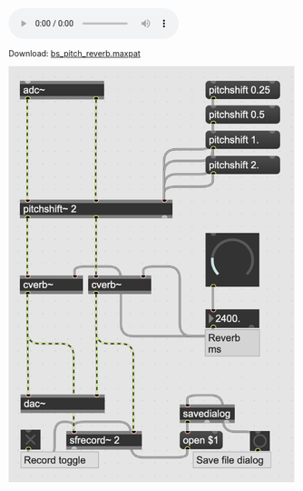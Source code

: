 
![20240330_basic_pitch_and_reverb](../audio/20240330_basic_pitch_and_reverb.mp3)

Download: [bs_pitch_reverb.maxpat](https://orllewin.github.io/maxmsp/patches/bs_pitch_reverb.maxpat)

![20240330_basic_pitch_and_reverb](../images/20240330_basic_pitch_and_reverb.png)